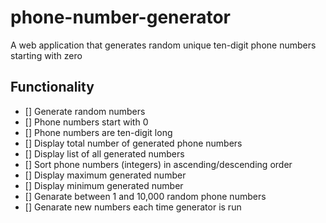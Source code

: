 # phone-number-generator
A web application that generates random unique ten-digit phone numbers starting with zero  


## Functionality
- [] Generate random numbers
- [] Phone numbers start with 0
- [] Phone numbers are ten-digit long
- [] Display total number of generated phone numbers
- [] Display list of all generated numbers
- [] Sort phone numbers (integers) in ascending/descending order 
- [] Display maximum generated number
- [] Display minimum generated number
- [] Genarate between 1 and 10,000 random phone numbers
- [] Genarate new numbers each time generator is run 